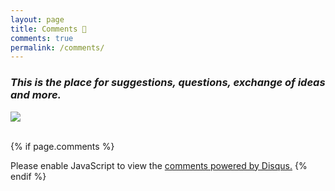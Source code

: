 ```yaml
---
layout: page
title: Comments 💬
comments: true
permalink: /comments/
---
```



### <em> This is the place for suggestions, questions, exchange of ideas and more. </em>

<div class="img-block" style="width: 300px;">
    <img src="/images/cozy-wall.png"/>
</div>

<br>

<!-- Upgrade comment system to embedded GitHub comments: 
	https://aristath.github.io/blog/static-site-comments-using-github-issues-api 
-->

<!-- Comment section-->
{% if page.comments %}
<div id="disqus_thread"></div>
<script>

    (function() { // DON'T EDIT BELOW THIS LINE
    var d = document, s = d.createElement('script');
    s.src = 'https://till2-github-io.disqus.com/embed.js';
    s.setAttribute('data-timestamp', +new Date());
    (d.head || d.body).appendChild(s);
    })();
</script>
<noscript>Please enable JavaScript to view the <a href="https://disqus.com/?ref_noscript">comments powered by Disqus.</a></noscript>
{% endif %}